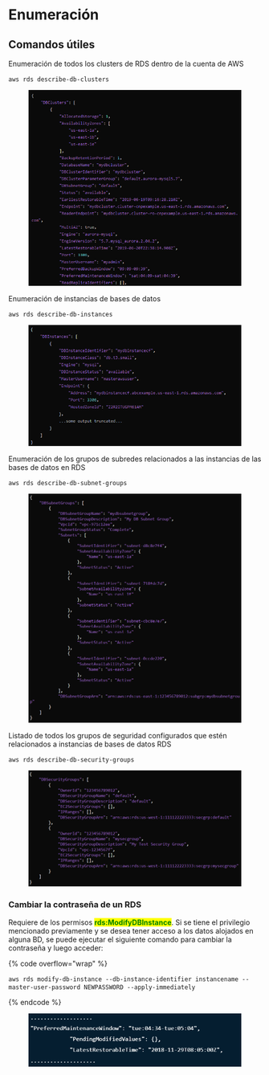 # Enumeración

## Comandos útiles

Enumeración de todos los clusters de RDS dentro de la cuenta de AWS

```
aws rds describe-db-clusters
```

<figure><img src="../../../.gitbook/assets/image (72).png" alt=""><figcaption></figcaption></figure>

Enumeración de instancias de bases de datos

```
aws rds describe-db-instances
```

<figure><img src="../../../.gitbook/assets/image (2) (5).png" alt=""><figcaption></figcaption></figure>

Enumeración de los grupos de subredes relacionados a las instancias de las bases de datos en RDS

```
aws rds describe-db-subnet-groups
```

<figure><img src="../../../.gitbook/assets/image (66).png" alt=""><figcaption></figcaption></figure>

Listado de todos los grupos de seguridad configurados que estén relacionados a instancias de bases de datos RDS

```
aws rds describe-db-security-groups
```

<figure><img src="../../../.gitbook/assets/image (76).png" alt=""><figcaption></figcaption></figure>

### Cambiar la contraseña de un RDS

Requiere de los permisos <mark style="color:green;">**rds:ModifyDBInstance**</mark>. Si se tiene el privilegio mencionado previamente y se desea tener acceso a los datos alojados en alguna BD, se puede ejecutar el siguiente comando para cambiar la contraseña y luego acceder:

{% code overflow="wrap" %}
```
aws rds modify-db-instance --db-instance-identifier instancename --master-user-password NEWPASSWORD --apply-immediately
```
{% endcode %}

<figure><img src="../../../.gitbook/assets/image (73).png" alt=""><figcaption></figcaption></figure>







